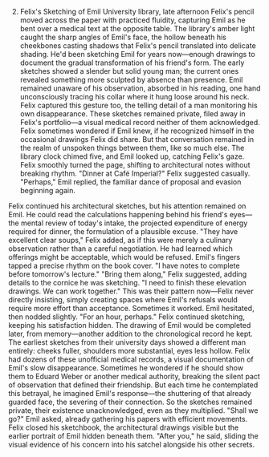 2. Felix's Sketching of Emil
University library, late afternoon
Felix's pencil moved across the paper with practiced fluidity, capturing Emil as he bent over a medical text at the opposite table. The library's amber light caught the sharp angles of Emil's face, the hollow beneath his cheekbones casting shadows that Felix's pencil translated into delicate shading.
He'd been sketching Emil for years now—enough drawings to document the gradual transformation of his friend's form. The early sketches showed a slender but solid young man; the current ones revealed something more sculpted by absence than presence.
Emil remained unaware of his observation, absorbed in his reading, one hand unconsciously tracing his collar where it hung loose around his neck. Felix captured this gesture too, the telling detail of a man monitoring his own disappearance.
These sketches remained private, filed away in Felix's portfolio—a visual medical record neither of them acknowledged. Felix sometimes wondered if Emil knew, if he recognized himself in the occasional drawings Felix did share. But that conversation remained in the realm of unspoken things between them, like so much else.
The library clock chimed five, and Emil looked up, catching Felix's gaze. Felix smoothly turned the page, shifting to architectural notes without breaking rhythm.
"Dinner at Café Imperial?" Felix suggested casually.
"Perhaps," Emil replied, the familiar dance of proposal and evasion beginning again.

Felix continued his architectural sketches, but his attention remained on Emil. He could read the calculations happening behind his friend's eyes—the mental review of today's intake, the projected expenditure of energy required for dinner, the formulation of a plausible excuse.
"They have excellent clear soups," Felix added, as if this were merely a culinary observation rather than a careful negotiation. He had learned which offerings might be acceptable, which would be refused.
Emil's fingers tapped a precise rhythm on the book cover. "I have notes to complete before tomorrow's lecture."
"Bring them along," Felix suggested, adding details to the cornice he was sketching. "I need to finish these elevation drawings. We can work together."
This was their pattern now—Felix never directly insisting, simply creating spaces where Emil's refusals would require more effort than acceptance. Sometimes it worked.
Emil hesitated, then nodded slightly. "For an hour, perhaps."
Felix continued sketching, keeping his satisfaction hidden. The drawing of Emil would be completed later, from memory—another addition to the chronological record he kept. The earliest sketches from their university days showed a different man entirely: cheeks fuller, shoulders more substantial, eyes less hollow. Felix had dozens of these unofficial medical records, a visual documentation of Emil's slow disappearance.
Sometimes he wondered if he should show them to Eduard Weber or another medical authority, breaking the silent pact of observation that defined their friendship. But each time he contemplated this betrayal, he imagined Emil's response—the shuttering of that already guarded face, the severing of their connection. So the sketches remained private, their existence unacknowledged, even as they multiplied.
"Shall we go?" Emil asked, already gathering his papers with efficient movements.
Felix closed his sketchbook, the architectural drawings visible but the earlier portrait of Emil hidden beneath them. "After you," he said, sliding the visual evidence of his concern into his satchel alongside his other secrets.